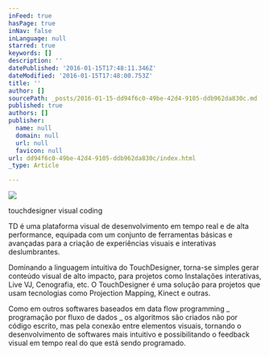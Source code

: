```yaml
---
inFeed: true
hasPage: true
inNav: false
inLanguage: null
starred: true
keywords: []
description: ''
datePublished: '2016-01-15T17:48:11.346Z'
dateModified: '2016-01-15T17:48:00.753Z'
title: ''
author: []
sourcePath: _posts/2016-01-15-dd94f6c0-49be-42d4-9105-ddb962da830c.md
published: true
authors: []
publisher:
  name: null
  domain: null
  url: null
  favicon: null
url: dd94f6c0-49be-42d4-9105-ddb962da830c/index.html
_type: Article

---
```

![](https://the-grid-user-content.s3-us-west-2.amazonaws.com/63a61edf-b9fa-4e32-9de0-3e2b87626239.jpg)

touchdesigner visual coding

TD é uma plataforma visual de desenvolvimento em tempo real e de alta performance, equipada com um conjunto de ferramentas básicas e avançadas para a criação de experiências visuais e interativas deslumbrantes. 

Dominando a linguagem intuitiva do TouchDesigner, torna-se simples gerar conteúdo visual de alto impacto, para projetos como Instalações interativas, Live VJ, Cenografia, etc. O TouchDesigner é uma solução para projetos que usam tecnologias como Projection Mapping, Kinect e outras. 

Como em outros softwares baseados em data flow programming \_ programação por fluxo de dados \_ os algoritmos são criados não por código escrito, mas pela conexão entre elementos visuais, tornando o desenvolvimento de softwares mais intuitivo e possibilitando o feedback visual em tempo real do que está sendo programado.